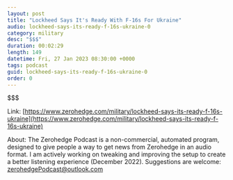 ```yaml
---
layout: post
title: "Lockheed Says It's Ready With F-16s For Ukraine"
audio: lockheed-says-its-ready-f-16s-ukraine-0
category: military
desc: "$$$"
duration: 00:02:29
length: 149
datetime: Fri, 27 Jan 2023 08:30:00 +0000
tags: podcast
guid: lockheed-says-its-ready-f-16s-ukraine-0
order: 0
---
```

$$$

Link: [https://www.zerohedge.com/military/lockheed-says-its-ready-f-16s-ukraine](https://www.zerohedge.com/military/lockheed-says-its-ready-f-16s-ukraine)

About: The Zerohedge Podcast is a non-commercial, automated program, designed to give people a way to get news from Zerohedge in an audio format.  I am actively working on tweaking and improving the setup to create a better listening experience (December 2022).  Suggestions are welcome: [zerohedgePodcast@outlook.com](mailto:zerohedgePodcast@outlook.com)